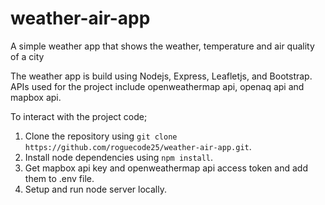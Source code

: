 # weather-air-app

A simple weather app that shows the weather, temperature and air quality of a city

The weather app is build using Nodejs, Express, Leafletjs, and Bootstrap. APIs used for the project include openweathermap api, openaq api and mapbox api. 

To interact with the project code;
  1. Clone the repository using `git clone https://github.com/roguecode25/weather-air-app.git`.
  2. Install node dependencies using `npm install`.
  3. Get mapbox api key and openweathermap api access token and add them to .env file.
  4. Setup and run node server locally.
